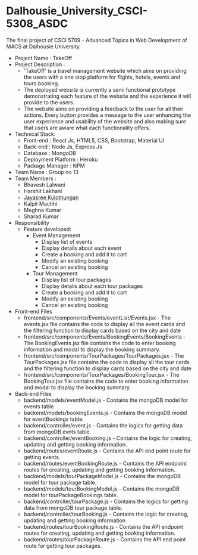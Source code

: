# Dalhousie_University_CSCI-5308_ASDC

The final project of CSCI 5709 - Advanced Topics in Web Development of MACS at Dalhousie University.

- Project Name : TakeOff
- Project Description :
  - 'TakeOff' is a travel management website which aims on providing the users with a one stop platform for flights, hotels, events and tours booking.
  - The deployed website is currently a semi functional prototype demonstrating each feature of the website and the experience it will provide to the users.
  - The website aims on providing a feedback to the user for all their actions. Every button provides a message to the user enhancing the user experience and usability of the website and also making sure that users are aware what each functionality offers.
- Technical Stack:
  - Front-end : React Js, HTML5, CSS, Bootstrap, Material UI
  - Back-end : Node Js, Express Js
  - Database : MongoDB
  - Deployment Platform : Heroku
  - Package Manager : NPM
- Team Name : Group no 13
- Team Members :
  - Bhavesh Lalwani
  - Harshit Lakhani
  - [Jayasree Kulothungan](jayasreekulothungan@gmail.com)
  - Kalpit Machhi
  - Meghna Kumar
  - Sharad Kumar
- Responsibility
  - Feature developed:
    - Event Management
      - Display list of events
      - Display details about each event
      - Create a booking and add it to cart
      - Modify an existing booking
      - Cancel an existing booking
    - Tour Management
      - Display list of tour packages
      - Display details about each tour packages
      - Create a booking and add it to cart
      - Modify an existing booking
      - Cancel an existing booking
- Front-end Files
  - frontend/src/components/Events/eventList/Events.jsx - The events.jsx file contains the code to display all the event cards and the filtering function to display cards based on the city and date
  - frontend/src/components/Events/BookingEvents/BookingEvents - The BookingEvents.jsx file contains the code to enter booking information and modal to display the booking summary.
  - frontend/src/components/TourPackages/TourPackages.jsx - The TourPackages.jsx file contains the code to display all the tour cards and the filtering function to display cards based on the city and date
  - frontend/src/components/TourPackages/BookingTour.jsx - The BookingTour.jsx file contains the code to enter booking information and modal to display the booking summary.
- Back-end Files
  - backend/models/eventModel.js - Contains the mongoDB model for events table
  - backend/models/bookingEvents.js - Contains the mongoDB model for eventBookings table.
  - backend/controller/event.js - Contains the logics for getting data from mongoDB evnts table.
  - backend/controller/eventBooking.js - Contains the logic for creating, updating and getting booking information.
  - backend/routes/eventRoute.js - Contains the API end point route for getting events.
  - backend/routes/eventBookingRoute.js - Contains the API endpoint routes for creating, updating and getting booking information.
  - backend/models/tourPackageModel.js - Contains the mongoDB model for tour package table.
  - backend/models/tourBookingModel.js - Contains the mongoDB model for tourPackageBookings table.
  - backend/controller/tourPackage.js - Contains the logics for getting data from mongoDB tour package table.
  - backend/controller/tourBooking.js - Contains the logic for creating, updating and getting booking information
  - backend/routes/tourBookingRoute.js - Contains the API endpoint routes for creating, updating and getting booking information.
  - backend/routes/tourPackageRoute.js - Contains the API end point route for getting tour packages.
